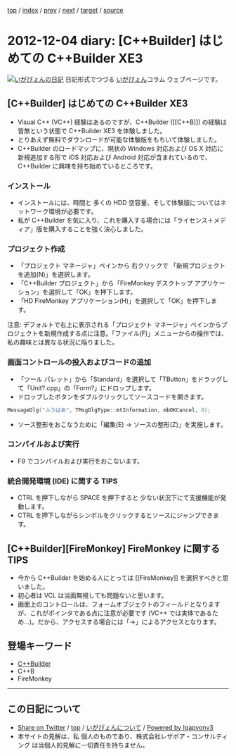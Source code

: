 [top](../index.html) 
 / [index](index.html) 
 / [prev](ig121114.html) 
 / [next](ig121205.html) 
 / [target](https://www.igapyon.jp/igapyon/diary/2012/ig121204.html) 
 / [source](https://github.com/igapyon/diary/blob/master/2012/ig121204.src.md) 

2012-12-04 diary: [C++Builder] はじめての C++Builder XE3
=====================================================================================================
[![いがぴょんの日記](https://www.igapyon.jp/igapyon/diary/images/iga200306s.jpg "いがぴょん")](https://www.igapyon.jp/igapyon/diary/memo/memoigapyon.html) 日記形式でつづる [いがぴょん](https://www.igapyon.jp/igapyon/diary/memo/memoigapyon.html)コラム ウェブページです。

## [C++Builder] はじめての C++Builder XE3


* Visual C++ (VC++) 経験はあるのですが、C++Builder ([[C++B]]) の経験は皆無という状態で C++Builder XE3 を体験しました。
* とりあえず無料でダウンロードが可能な体験版をもちいて体験しました。
* C++Builder のロードマップに、現状の Windows 対応および OS X 対応に新規追加する形で iOS 対応および Android 対応が含まれているので、C++Builder に興味を持ち始めているところです。



### インストール


* インストールには、時間と 多くの HDD 空容量、そして体験版についてはネットワーク環境が必要です。
* 私が C++Builder を気に入り、これを購入する場合には「ライセンス＋メディア」版を購入することを強く決心しました。



### プロジェクト作成


* 「プロジェクト マネージャ」ペインから 右クリックで 「新規プロジェクトを追加(N)」を選択します。
* 「C++Builder プロジェクト」から「FireMonkey デスクトップ アプリケーション」を選択して「OK」を押下します。
* 「HD FireMonkey アプリケーション(H)」を選択して「OK」を押下します。


注意: デフォルトで右上に表示される「プロジェクト マネージャ」ペインからプロジェクトを新規作成する点に注意。「ファイル(F)」メニューからの操作では、私の趣味とは異なる状況に陥りました。


### 画面コントロールの投入およびコードの追加


* 「ツール パレット」から「Standard」を選択して「TButton」をドラッグして「Unit?.cpp」の「Form?」にドロップします。
* ドロップしたボタンをダブルクリックしてソースコードを開きます。



```cpp
MessageDlg("ふうばあ", TMsgDlgType::mtInformation, mbOKCancel, 0);
```



* ソース整形をおこなうために「編集(E) -> ソースの整形(Z)」を実施します。



### コンパイルおよび実行


* F9 でコンパイルおよび実行をおこないます。



### 統合開発環境 (IDE) に関する TIPS


* CTRL を押下しながら SPACE を押下すると 少ない状況下にて支援機能が発動します。
* CTRL を押下しながらシンボルをクリックするとソースにジャンプできます。



## [C++Builder][FireMonkey] FireMonkey に関する TIPS


* 今から C++Builder を始める人にとっては [[FireMonkey]] を選択すべきと思いました。
* 初心者は VCL は当面無視しても問題ないと思います。
* 画面上のコントロールは、フォームオブジェクトのフィールドとなりますが、これがポインタである点に注意が必要です (VC++ では実体であるため...)。だから、アクセスする場合には「->」によるアクセスとなります。

## 登場キーワード

* [C++Builder](../keyword/cppbuilder.html)
* C++B
* FireMonkey

----------------------------------------------------------------------------------------------------

## この日記について

* [Share on Twitter](https://twitter.com/intent/tweet?hashtags=igapyon%2Cdiary%2C%E3%81%84%E3%81%8C%E3%81%B4%E3%82%87%E3%82%93%2CC%2B%2BBuilder%2CC%2B%2BB%2CFireMonkey&text=%5BC%2B%2BBuilder%5D+%E3%81%AF%E3%81%98%E3%82%81%E3%81%A6%E3%81%AE+C%2B%2BBuilder+XE3&url=https%3A%2F%2Fwww.igapyon.jp%2Figapyon%2Fdiary%2F2012%2Fig121204.html) / [top](../index.html) / [いがぴょんについて](https://www.igapyon.jp/igapyon/diary/memo/memoigapyon.html) / [Powered by Igapyonv3](https://github.com/igapyon/igapyonv3)
* 本サイトの見解は、私 個人のものであり、株式会社レザボア・コンサルティング は当個人的見解に一切責任を持ちません。 
